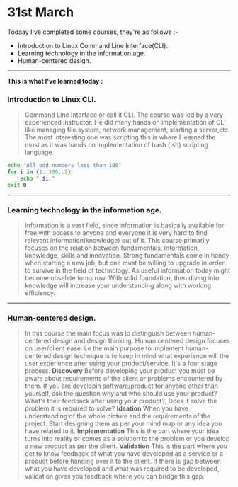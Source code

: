 # 31st March

Todaay I've completed some courses, they're as follows :-
* Introduction to Linux Command Line Interface(CLI).
* Learning technology in the information age.
* Human-centered design.
---

**This is what I've learned today :** 

### Introduction to Linux CLI.
> Command Line Interface or call it CLI. The course was led by a very experienced instructor. He did many hands on 
implementation of CLI like managing file system, network management, starting a server,etc.
The most interesting one was scripting this is where I learned the most as it was hands on implementation of 
bash (.sh) scripting language.
```bash
echo "All odd numbers less than 100"
for i in {1..100..2}
	echo " $i "
exit 0
```

---
### Learning technology in the information age.
> Information is a vast field, since information is basically available for free with access to anyone and
everyone it is very hard to find relevant information(knowledge) out of it. 
This course primarily focuses on the relation between fundamentals, information, knowledge, skills and 
innovation. Strong fundamentals come in handy when starting a new job, but one must be willing to upgrade 
in order to survive in the field of technology. As useful information today might become obselete tomorrow.
With solid foundation, then diving into knowledge will increase your understanding along with working efficiency.

---
### Human-centered design.
> In this course the main focus was to distinguish between human-centered design and design thinking.
Human centered design focuses on user/client ease. i.e the main purpose to implement human-centered design
technique is to keep in mind what experience will the user experience after using your product/service.
It's a four stage process.
**Discovery**
Before developing your product you must be aware about requirements of the client or problems encountered 
by them. If you are developin software/product for anyone other than yourself, ask the question why and who 
should use your product? What's their feedback after using your product?, Does it solve the problem it is 
required to solve? 
**Ideation**
When you have understanding of the whole picture and the requirements of the project. Start designing them
as per your mind map or any idea you have related to it.
**Implementation**
This is the part where your idea turns into reality or comes as a solution to the problem or you develop 
a new product as per the client.
**Validation**
This is the part where you get to know feedback of what you have developed as a service or a product before
handing over it to the client. If there is gap between what you have developed and what was required to be 
developed, validation gives you feedback where you can bridge this gap.



